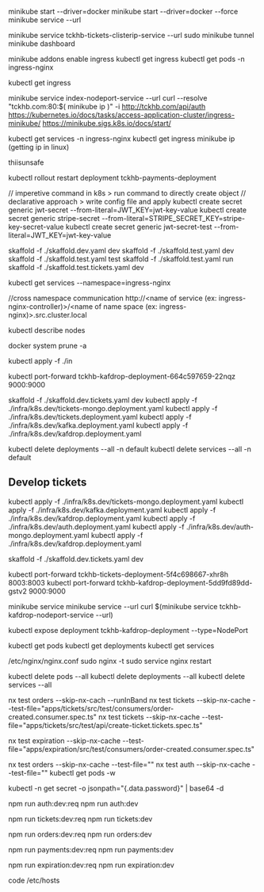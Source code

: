 minikube start --driver=docker
minikube start --driver=docker --force
minikube service <service-name> --url

minikube service tckhb-tickets-clisterip-service --url
sudo minikube tunnel
minikube dashboard

minikube addons enable ingress
kubectl get ingress
kubectl get pods -n ingress-nginx

kubectl get ingress

minikube service index-nodeport-service --url
curl --resolve "tckhb.com:80:$( minikube ip )" -i http://tckhb.com/api/auth
https://kubernetes.io/docs/tasks/access-application-cluster/ingress-minikube/
https://minikube.sigs.k8s.io/docs/start/

kubectl get services -n ingress-nginx
kubectl get ingress
minikube ip (getting ip in linux)

thiisunsafe

kubectl rollout restart deployment tckhb-payments-deployment

// imperetive command in k8s > run command to directly create object
// declarative approach > write config file and apply
kubectl create secret generic jwt-secret --from-literal=JWT_KEY=jwt-key-value
kubectl create secret generic stripe-secret --from-literal=STRIPE_SECRET_KEY=stripe-key-secret-value
kubectl create secret generic jwt-secret-test --from-literal=JWT_KEY=jwt-key-value

skaffold -f ./skaffold.dev.yaml dev
skaffold -f ./skaffold.test.yaml dev
skaffold -f ./skaffold.test.yaml test
skaffold -f ./skaffold.test.yaml run
skaffold -f ./skaffold.test.tickets.yaml dev

kubectl get services --namespace=ingress-nginx

//cross namespace communication
http://<name of service (ex: ingress-nginx-controller)>/<name of name space (ex: ingress-nginx)>.src.cluster.local

kubectl describe nodes

docker system prune -a

kubectl apply -f ./in

kubectl port-forward tckhb-kafdrop-deployment-664c597659-22nqz 9000:9000

skaffold -f ./skaffold.dev.tickets.yaml dev
kubectl apply -f ./infra/k8s.dev/tickets-mongo.deployment.yaml
kubectl apply -f ./infra/k8s.dev/tickets.deployment.yaml
kubectl apply -f ./infra/k8s.dev/kafka.deployment.yaml
kubectl apply -f ./infra/k8s.dev/kafdrop.deployment.yaml

kubectl delete deployments --all -n default
kubectl delete services --all -n default

## Develop tickets

kubectl apply -f ./infra/k8s.dev/tickets-mongo.deployment.yaml
kubectl apply -f ./infra/k8s.dev/kafka.deployment.yaml
kubectl apply -f ./infra/k8s.dev/kafdrop.deployment.yaml
kubectl apply -f ./infra/k8s.dev/auth.deployment.yaml
kubectl apply -f ./infra/k8s.dev/auth-mongo.deployment.yaml
kubectl apply -f ./infra/k8s.dev/kafdrop.deployment.yaml

skaffold -f ./skaffold.dev.tickets.yaml dev

kubectl port-forward tckhb-tickets-deployment-5f4c698667-xhr8h 8003:8003
kubectl port-forward tckhb-kafdrop-deployment-5dd9fd89dd-gstv2 9000:9000

minikube service <service>
minikube service <service> --url
curl $(minikube service tckhb-kafdrop-nodeport-service --url)

kubectl expose deployment tckhb-kafdrop-deployment --type=NodePort

kubectl get pods
kubectl get deployments
kubectl get services

/etc/nginx/nginx.conf
sudo nginx -t
sudo service nginx restart

kubectl delete pods --all
kubectl delete deployments --all
kubectl delete services --all

nx test orders --skip-nx-cach --runInBand
nx test tickets --skip-nx-cache --test-file="apps/tickets/src/test/consumers/order-created.consumer.spec.ts"
nx test tickets --skip-nx-cache --test-file="apps/tickets/src/test/api/create-ticket.tickets.spec.ts"

nx test expiration --skip-nx-cache --test-file="apps/expiration/src/test/consumers/order-created.consumer.spec.ts"

nx test orders --skip-nx-cache --test-file=""
nx test auth --skip-nx-cache --test-file=""
kubectl get pods -w

kubectl -n <namespace> get secret <name-of-secret> -o jsonpath="{.data.password}" | base64 -d

npm run auth:dev:req
npm run auth:dev

npm run tickets:dev:req
npm run tickets:dev

npm run orders:dev:req
npm run orders:dev

npm run payments:dev:req
npm run payments:dev

npm run expiration:dev:req
npm run expiration:dev

code /etc/hosts
